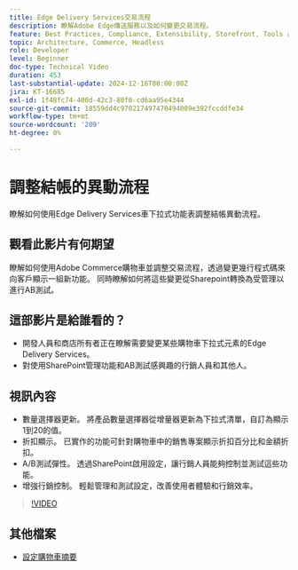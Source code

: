 ```yaml
---
title: Edge Delivery Services交易流程
description: 瞭解Adobe Edge傳送服務以及如何變更交易流程。
feature: Best Practices, Compliance, Extensibility, Storefront, Tools and External Services
topic: Architecture, Commerce, Headless
role: Developer
level: Beginner
doc-type: Technical Video
duration: 453
last-substantial-update: 2024-12-16T00:00:00Z
jira: KT-16685
exl-id: 1f48fc74-400d-42c3-80f0-cd6aa95e4344
source-git-commit: 18559dd4c970217497470494009e392fccddfe34
workflow-type: tm+mt
source-wordcount: '209'
ht-degree: 0%

---
```


# 調整結帳的異動流程

瞭解如何使用Edge Delivery Services車下拉式功能表調整結帳異動流程。

## 觀看此影片有何期望

瞭解如何使用Adobe Commerce購物車並調整交易流程，透過變更幾行程式碼來向客戶顯示一組新功能。  同時瞭解如何將這些變更從Sharepoint轉換為受管理以進行AB測試。

## 這部影片是給誰看的？

* 開發人員和商店所有者正在瞭解需要變更某些購物車下拉式元素的Edge Delivery Services。
* 對使用SharePoint管理功能和AB測試感興趣的行銷人員和其他人。

## 視訊內容

* 數量選擇器更新。 將產品數量選擇器從增量器更新為下拉式清單，自訂為顯示1到20的值。
* 折扣顯示。 已實作的功能可針對購物車中的銷售專案顯示折扣百分比和金額折扣。
* A/B測試彈性。 透過SharePoint啟用設定，讓行銷人員能夠控制並測試這些功能。
* 增強行銷控制。 輕鬆管理和測試設定，改善使用者體驗和行銷效率。

>[!VIDEO](https://video.tv.adobe.com/v/3442351?learn=on)

## 其他檔案

* [設定購物車摘要](https://experienceleague.adobe.com/developer/commerce/storefront/dropins/cart/tutorials/configure-cart-summary/)
